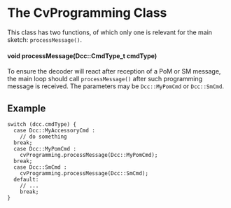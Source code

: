 # <a name="CvProgramming"></a>The CvProgramming Class #
This class has two functions, of which only one is relevant for the main sketch: `processMessage()`.

#### void processMessage(Dcc::CmdType_t cmdType) ####
To ensure the decoder will react after reception of a PoM or SM message, the main loop should call `processMessage()` after such programming message is received. The parameters may be `Dcc::MyPomCmd` or `Dcc::SmCmd`.

## Example ##
````
switch (dcc.cmdType) {
  case Dcc::MyAccessoryCmd :
    // do something
  break;      
  case Dcc::MyPomCmd :
    cvProgramming.processMessage(Dcc::MyPomCmd);
  break;
  case Dcc::SmCmd :
    cvProgramming.processMessage(Dcc::SmCmd);
  default:
    // ...
    break;
}
````
